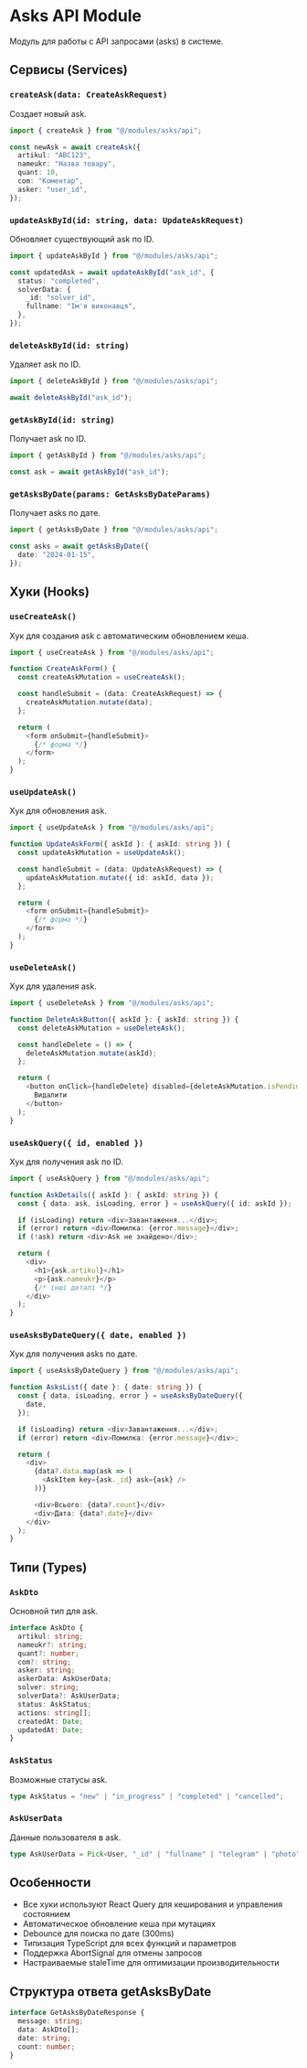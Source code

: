 # Asks API Module

Модуль для работы с API запросами (asks) в системе.

## Сервисы (Services)

### `createAsk(data: CreateAskRequest)`

Создает новый ask.

```typescript
import { createAsk } from "@/modules/asks/api";

const newAsk = await createAsk({
  artikul: "ABC123",
  nameukr: "Назва товару",
  quant: 10,
  com: "Коментар",
  asker: "user_id",
});
```

### `updateAskById(id: string, data: UpdateAskRequest)`

Обновляет существующий ask по ID.

```typescript
import { updateAskById } from "@/modules/asks/api";

const updatedAsk = await updateAskById("ask_id", {
  status: "completed",
  solverData: {
    _id: "solver_id",
    fullname: "Ім'я виконавця",
  },
});
```

### `deleteAskById(id: string)`

Удаляет ask по ID.

```typescript
import { deleteAskById } from "@/modules/asks/api";

await deleteAskById("ask_id");
```

### `getAskById(id: string)`

Получает ask по ID.

```typescript
import { getAskById } from "@/modules/asks/api";

const ask = await getAskById("ask_id");
```

### `getAsksByDate(params: GetAsksByDateParams)`

Получает asks по дате.

```typescript
import { getAsksByDate } from "@/modules/asks/api";

const asks = await getAsksByDate({
  date: "2024-01-15",
});
```

## Хуки (Hooks)

### `useCreateAsk()`

Хук для создания ask с автоматическим обновлением кеша.

```typescript
import { useCreateAsk } from "@/modules/asks/api";

function CreateAskForm() {
  const createAskMutation = useCreateAsk();

  const handleSubmit = (data: CreateAskRequest) => {
    createAskMutation.mutate(data);
  };

  return (
    <form onSubmit={handleSubmit}>
      {/* форма */}
    </form>
  );
}
```

### `useUpdateAsk()`

Хук для обновления ask.

```typescript
import { useUpdateAsk } from "@/modules/asks/api";

function UpdateAskForm({ askId }: { askId: string }) {
  const updateAskMutation = useUpdateAsk();

  const handleSubmit = (data: UpdateAskRequest) => {
    updateAskMutation.mutate({ id: askId, data });
  };

  return (
    <form onSubmit={handleSubmit}>
      {/* форма */}
    </form>
  );
}
```

### `useDeleteAsk()`

Хук для удаления ask.

```typescript
import { useDeleteAsk } from "@/modules/asks/api";

function DeleteAskButton({ askId }: { askId: string }) {
  const deleteAskMutation = useDeleteAsk();

  const handleDelete = () => {
    deleteAskMutation.mutate(askId);
  };

  return (
    <button onClick={handleDelete} disabled={deleteAskMutation.isPending}>
      Видалити
    </button>
  );
}
```

### `useAskQuery({ id, enabled })`

Хук для получения ask по ID.

```typescript
import { useAskQuery } from "@/modules/asks/api";

function AskDetails({ askId }: { askId: string }) {
  const { data: ask, isLoading, error } = useAskQuery({ id: askId });

  if (isLoading) return <div>Завантаження...</div>;
  if (error) return <div>Помилка: {error.message}</div>;
  if (!ask) return <div>Ask не знайдено</div>;

  return (
    <div>
      <h1>{ask.artikul}</h1>
      <p>{ask.nameukr}</p>
      {/* інші деталі */}
    </div>
  );
}
```

### `useAsksByDateQuery({ date, enabled })`

Хук для получения asks по дате.

```typescript
import { useAsksByDateQuery } from "@/modules/asks/api";

function AsksList({ date }: { date: string }) {
  const { data, isLoading, error } = useAsksByDateQuery({
    date,
  });

  if (isLoading) return <div>Завантаження...</div>;
  if (error) return <div>Помилка: {error.message}</div>;

  return (
    <div>
      {data?.data.map(ask => (
        <AskItem key={ask._id} ask={ask} />
      ))}

      <div>Всього: {data?.count}</div>
      <div>Дата: {data?.date}</div>
    </div>
  );
}
```

## Типи (Types)

### `AskDto`

Основной тип для ask.

```typescript
interface AskDto {
  artikul: string;
  nameukr?: string;
  quant?: number;
  com?: string;
  asker: string;
  askerData: AskUserData;
  solver: string;
  solverData?: AskUserData;
  status: AskStatus;
  actions: string[];
  createdAt: Date;
  updatedAt: Date;
}
```

### `AskStatus`

Возможные статусы ask.

```typescript
type AskStatus = "new" | "in_progress" | "completed" | "cancelled";
```

### `AskUserData`

Данные пользователя в ask.

```typescript
type AskUserData = Pick<User, "_id" | "fullname" | "telegram" | "photo">;
```

## Особенности

- Все хуки используют React Query для кеширования и управления состоянием
- Автоматическое обновление кеша при мутациях
- Debounce для поиска по дате (300ms)
- Типизация TypeScript для всех функций и параметров
- Поддержка AbortSignal для отмены запросов
- Настраиваемые staleTime для оптимизации производительности

## Структура ответа getAsksByDate

```typescript
interface GetAsksByDateResponse {
  message: string;
  data: AskDto[];
  date: string;
  count: number;
}
```
